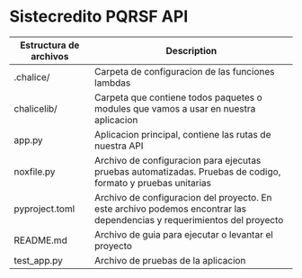 # Sistecredito PQRSF API

| Estructura de archivos | Description                                                                                                             |
| ---------------------- | ----------------------------------------------------------------------------------------------------------------------- |
| .chalice/              | Carpeta de configuracion de las funciones lambdas                                                                       |
| chalicelib/            | Carpeta que contiene todos paquetes o modules que vamos a usar en nuestra aplicacion                                    |
| app.py                 | Aplicacion principal, contiene las rutas de nuestra API                                                                 |
| noxfile.py             | Archivo de configuracion para ejecutas pruebas automatizadas. Pruebas de codigo, formato y pruebas unitarias            |
| pyproject.toml         | Archivo de configuracion del proyecto. En este archivo podemos encontrar las dependencias y requerimientos del proyecto |
| README.md              | Archivo de guia para ejecutar o levantar el proyecto                                                                    |
| test_app.py            | Archivo de pruebas de la aplicacion                                                                                     |
